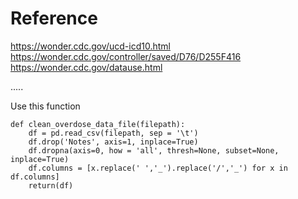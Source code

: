 # Reference

https://wonder.cdc.gov/ucd-icd10.html  
https://wonder.cdc.gov/controller/saved/D76/D255F416  
https://wonder.cdc.gov/datause.html

.....

Use this function

```    
def clean_overdose_data_file(filepath):
    df = pd.read_csv(filepath, sep = '\t')
    df.drop('Notes', axis=1, inplace=True)
    df.dropna(axis=0, how = 'all', thresh=None, subset=None, inplace=True)
    df.columns = [x.replace(' ','_').replace('/','_') for x in df.columns]
    return(df)
```
